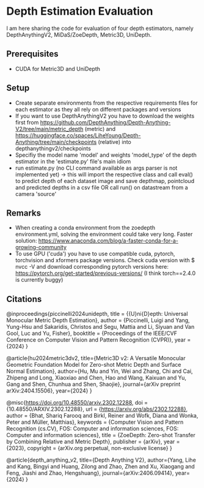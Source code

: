 # Depth Estimation Evaluation

I am here sharing the code for evaluation of four depth estimators, namely DepthAnythingV2, MiDaS/ZoeDepth, Metric3D, UniDepth.

## Prerequisites
- CUDA for Metric3D and UniDepth

## Setup

- Create separate environments from the respective requirements files for each estimator as they all rely on different packages and versions
- If you want to use DepthAnythingV2 you have to download the weights first from https://github.com/DepthAnything/Depth-Anything-V2/tree/main/metric_depth (metric) and https://huggingface.co/spaces/LiheYoung/Depth-Anything/tree/main/checkpoints (relative) into depthanythingv2/checkpoints
- Specifiy the model name 'model' and weights 'model_type' of the depth estimator in the 'estimate.py' file's main idiom
- run estimate.py (no CLI command available as args parser is not implemented yet) -> this will import the respective class and call eval() to predict depth of each dataset image and save depthmap, pointcloud and predicted depths in a csv file OR call run() on datastream from a camera 'source'

## Remarks

- When creating a conda environment from the zoedepth environment.yml, solving the environment could take very long. Faster solution: https://www.anaconda.com/blog/a-faster-conda-for-a-growing-community
- To use GPU ('cuda') you have to use compatible cuda, pytorch, torchvision and xformers package versions. Check cuda version with $ nvcc -V and download corresponding pytorch versions here: https://pytorch.org/get-started/previous-versions/ (I think torch==2.4.0 is currently buggy)

## Citations

@inproceedings{piccinelli2024unidepth,
    title     = {{U}ni{D}epth: Universal Monocular Metric Depth Estimation},
    author    = {Piccinelli, Luigi and Yang, Yung-Hsu and Sakaridis, Christos and Segu, Mattia and Li, Siyuan and Van Gool, Luc and Yu, Fisher},
    booktitle = {Proceedings of the IEEE/CVF Conference on Computer Vision and Pattern Recognition (CVPR)},
    year      = {2024}
}

@article{hu2024metric3dv2,
  title={Metric3D v2: A Versatile Monocular Geometric Foundation Model for Zero-shot Metric Depth and Surface Normal Estimation},
  author={Hu, Mu and Yin, Wei and Zhang, Chi and Cai, Zhipeng and Long, Xiaoxiao and Chen, Hao and Wang, Kaixuan and Yu, Gang and Shen, Chunhua and Shen, Shaojie},
  journal={arXiv preprint arXiv:2404.15506},
  year={2024}
}

@misc{https://doi.org/10.48550/arxiv.2302.12288,
  doi = {10.48550/ARXIV.2302.12288},
  url = {https://arxiv.org/abs/2302.12288},
  author = {Bhat, Shariq Farooq and Birkl, Reiner and Wofk, Diana and Wonka, Peter and Müller, Matthias},
  keywords = {Computer Vision and Pattern Recognition (cs.CV), FOS: Computer and information sciences, FOS: Computer and information sciences},
  title = {ZoeDepth: Zero-shot Transfer by Combining Relative and Metric Depth},
  publisher = {arXiv},
  year = {2023},
  copyright = {arXiv.org perpetual, non-exclusive license}
}

@article{depth_anything_v2,
  title={Depth Anything V2},
  author={Yang, Lihe and Kang, Bingyi and Huang, Zilong and Zhao, Zhen and Xu, Xiaogang and Feng, Jiashi and Zhao, Hengshuang},
  journal={arXiv:2406.09414},
  year={2024}
}